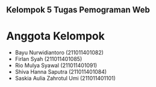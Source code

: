 ## Kelompok 5 Tugas Pemograman Web

# Anggota Kelompok

- Bayu Nurwidiantoro (211011401082)
- Firlan Syah (211011401085)
- Rio Mulya Syawal (211011401091)
- Shiva Hanna Saputra (211011401084)
- Saskia Aulia Zahrotul Umi (211011401101)
